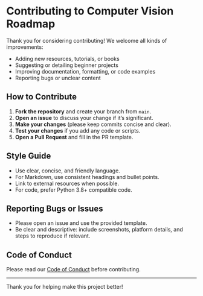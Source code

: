 # Contributing to Computer Vision Roadmap

Thank you for considering contributing! We welcome all kinds of improvements:

- Adding new resources, tutorials, or books
- Suggesting or detailing beginner projects
- Improving documentation, formatting, or code examples
- Reporting bugs or unclear content

## How to Contribute

1. **Fork the repository** and create your branch from `main`.
2. **Open an issue** to discuss your change if it’s significant.
3. **Make your changes** (please keep commits concise and clear).
4. **Test your changes** if you add any code or scripts.
5. **Open a Pull Request** and fill in the PR template.

## Style Guide

- Use clear, concise, and friendly language.
- For Markdown, use consistent headings and bullet points.
- Link to external resources when possible.
- For code, prefer Python 3.8+ compatible code.

## Reporting Bugs or Issues

- Please open an issue and use the provided template.
- Be clear and descriptive: include screenshots, platform details, and steps to reproduce if relevant.

## Code of Conduct

Please read our [Code of Conduct](CODE_OF_CONDUCT.md) before contributing.

---

Thank you for helping make this project better!
